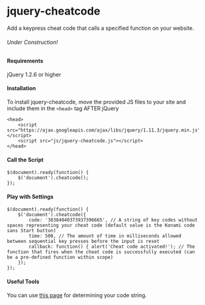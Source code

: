 # jquery-cheatcode
Add a keypress cheat code that calls a specified function on your website.

###### Under Construction!

#### Requirements
jQuery 1.2.6 or higher

#### Installation
To install jquery-cheatcode, move the provided JS files to your site and include them in the `<head>` tag AFTER jQuery
```
<head>
    <script src="https://ajax.googleapis.com/ajax/libs/jquery/1.11.3/jquery.min.js"></script>
    <script src="js/jquery-cheatcode.js"></script>
</head>
```

#### Call the Script
```
$(document).ready(function() {
    $('document').cheatcode();
});
```

#### Play with Settings
```
$(document).ready(function() {
    $('document').cheatcode({
        code: '38384040373937396665', // A string of key codes without spaces representing your cheat code (default value is the Konami code sans Start button)
        time: 500, // The amount of time in milliseconds allowed between sequential key presses before the input is reset
        callback: function() { alert('Cheat code activated!'); // The function that fires when the cheat code is successfully executed (can be a pre-defined function within scope)
    });
});
```

#### Useful Tools
You can use <a href="https://css-tricks.com/snippets/javascript/javascript-keycodes/">this page</a> for determining your code string.
